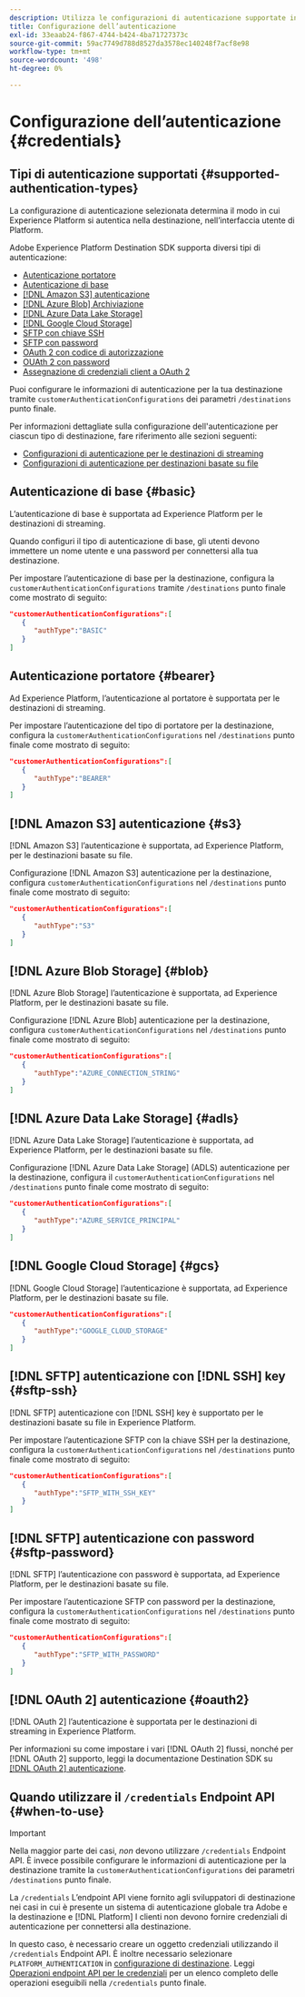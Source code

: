 ```yaml
---
description: Utilizza le configurazioni di autenticazione supportate in Adobe Experience Platform Destination SDK per autenticare gli utenti e attivare i dati nell’endpoint di destinazione.
title: Configurazione dell’autenticazione
exl-id: 33eaab24-f867-4744-b424-4ba71727373c
source-git-commit: 59ac7749d788d8527da3578ec140248f7acf8e98
workflow-type: tm+mt
source-wordcount: '498'
ht-degree: 0%

---
```


# Configurazione dell’autenticazione {#credentials}

## Tipi di autenticazione supportati {#supported-authentication-types}

La configurazione di autenticazione selezionata determina il modo in cui Experience Platform si autentica nella destinazione, nell’interfaccia utente di Platform.

Adobe Experience Platform Destination SDK supporta diversi tipi di autenticazione:

* [Autenticazione portatore](#bearer)
* [Autenticazione di base](#basic)
* [[!DNL Amazon S3] autenticazione](#s3)
* [[!DNL Azure Blob] Archiviazione](#blob)
* [[!DNL Azure Data Lake Storage]](#adls)
* [[!DNL Google Cloud Storage]](#gcs)
* [SFTP con chiave SSH](#sftp-ssh)
* [SFTP con password](#sftp-password)
* [OAuth 2 con codice di autorizzazione](#oauth2)
* [OUAth 2 con password](#oauth2)
* [Assegnazione di credenziali client a OAuth 2](#oauth2)

Puoi configurare le informazioni di autenticazione per la tua destinazione tramite `customerAuthenticationConfigurations` dei parametri `/destinations` punto finale.

Per informazioni dettagliate sulla configurazione dell&#39;autenticazione per ciascun tipo di destinazione, fare riferimento alle sezioni seguenti:

* [Configurazioni di autenticazione per le destinazioni di streaming](destination-configuration.md#customer-authentication-configurations)
* [Configurazioni di autenticazione per destinazioni basate su file](file-based-destination-configuration.md#customer-authentication-configurations)

## Autenticazione di base {#basic}

L’autenticazione di base è supportata ad Experience Platform per le destinazioni di streaming.

Quando configuri il tipo di autenticazione di base, gli utenti devono immettere un nome utente e una password per connettersi alla tua destinazione.

Per impostare l’autenticazione di base per la destinazione, configura la `customerAuthenticationConfigurations` tramite `/destinations` punto finale come mostrato di seguito:

```json
"customerAuthenticationConfigurations":[
   {
      "authType":"BASIC"
   }
]
```

## Autenticazione portatore {#bearer}

Ad Experience Platform, l’autenticazione al portatore è supportata per le destinazioni di streaming.

Per impostare l’autenticazione del tipo di portatore per la destinazione, configura la `customerAuthenticationConfigurations` nel `/destinations` punto finale come mostrato di seguito:

```json
"customerAuthenticationConfigurations":[
   {
      "authType":"BEARER"
   }
]
```

## [!DNL Amazon S3] autenticazione {#s3}

[!DNL Amazon S3] l’autenticazione è supportata, ad Experience Platform, per le destinazioni basate su file.

Configurazione [!DNL Amazon S3] autenticazione per la destinazione, configura `customerAuthenticationConfigurations` nel `/destinations` punto finale come mostrato di seguito:

```json
"customerAuthenticationConfigurations":[
   {
      "authType":"S3"
   }
]
```

## [!DNL Azure Blob Storage] {#blob}

[!DNL Azure Blob Storage] l’autenticazione è supportata, ad Experience Platform, per le destinazioni basate su file.

Configurazione [!DNL Azure Blob] autenticazione per la destinazione, configura `customerAuthenticationConfigurations` nel `/destinations` punto finale come mostrato di seguito:

```json
"customerAuthenticationConfigurations":[
   {
      "authType":"AZURE_CONNECTION_STRING"
   }
]
```

## [!DNL Azure Data Lake Storage] {#adls}

[!DNL Azure Data Lake Storage] l’autenticazione è supportata, ad Experience Platform, per le destinazioni basate su file.

Configurazione [!DNL Azure Data Lake Storage] (ADLS) autenticazione per la destinazione, configura il `customerAuthenticationConfigurations` nel `/destinations` punto finale come mostrato di seguito:

```json
"customerAuthenticationConfigurations":[
   {
      "authType":"AZURE_SERVICE_PRINCIPAL"
   }
]
```

## [!DNL Google Cloud Storage] {#gcs}

[!DNL Google Cloud Storage] l’autenticazione è supportata, ad Experience Platform, per le destinazioni basate su file.

```json
"customerAuthenticationConfigurations":[
   {
      "authType":"GOOGLE_CLOUD_STORAGE"
   }
]
```


## [!DNL SFTP] autenticazione con [!DNL SSH] key {#sftp-ssh}

[!DNL SFTP] autenticazione con [!DNL SSH] key è supportato per le destinazioni basate su file in Experience Platform.

Per impostare l’autenticazione SFTP con la chiave SSH per la destinazione, configura la `customerAuthenticationConfigurations` nel `/destinations` punto finale come mostrato di seguito:

```json
"customerAuthenticationConfigurations":[
   {
      "authType":"SFTP_WITH_SSH_KEY"
   }
]
```

## [!DNL SFTP] autenticazione con password {#sftp-password}

[!DNL SFTP] l’autenticazione con password è supportata, ad Experience Platform, per le destinazioni basate su file.

Per impostare l’autenticazione SFTP con password per la destinazione, configura la `customerAuthenticationConfigurations` nel `/destinations` punto finale come mostrato di seguito:

```json
"customerAuthenticationConfigurations":[
   {
      "authType":"SFTP_WITH_PASSWORD"
   }
]
```

## [!DNL OAuth 2] autenticazione {#oauth2}

[!DNL OAuth 2] l’autenticazione è supportata per le destinazioni di streaming in Experience Platform.

Per informazioni su come impostare i vari [!DNL OAuth 2] flussi, nonché per [!DNL OAuth 2] supporto, leggi la documentazione Destination SDK su [[!DNL OAuth 2] autenticazione](./oauth2-authentication.md).


## Quando utilizzare il `/credentials` Endpoint API {#when-to-use}

>[!IMPORTANT]
>
>Nella maggior parte dei casi, *non* devono utilizzare `/credentials` Endpoint API. È invece possibile configurare le informazioni di autenticazione per la destinazione tramite la `customerAuthenticationConfigurations` dei parametri `/destinations` punto finale.

La `/credentials` L’endpoint API viene fornito agli sviluppatori di destinazione nei casi in cui è presente un sistema di autenticazione globale tra Adobe e la destinazione e [!DNL Platform] I clienti non devono fornire credenziali di autenticazione per connettersi alla destinazione.

In questo caso, è necessario creare un oggetto credenziali utilizzando il `/credentials` Endpoint API. È inoltre necessario selezionare `PLATFORM_AUTHENTICATION` in [configurazione di destinazione](./destination-configuration.md#destination-delivery). Leggi [Operazioni endpoint API per le credenziali](./credentials-configuration-api.md) per un elenco completo delle operazioni eseguibili nella `/credentials` punto finale.
